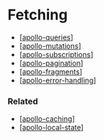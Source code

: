 # Fetching

- [[apollo-queries]]
- [[apollo-mutations]]
- [[apollo-subscriptions]]
- [[apollo-pagination]]
- [[apollo-fragments]]
- [[apollo-error-handling]]

### Related

- [[apollo-caching]]
- [[apollo-local-state]]

[//begin]: # "Autogenerated link references for markdown compatibility"
[apollo-queries]: apollo-queries "Queries"
[apollo-mutations]: apollo-mutations "Mutations"
[apollo-subscriptions]: apollo-subscriptions "Subscriptions"
[apollo-pagination]: apollo-pagination "Pagination"
[apollo-fragments]: apollo-fragments "Fragments"
[apollo-error-handling]: apollo-error-handling "Error Handling"
[apollo-caching]: ../caching/apollo-caching "Caching"
[apollo-local-state]: ../local-state/apollo-local-state "Local State"
[//end]: # "Autogenerated link references"
